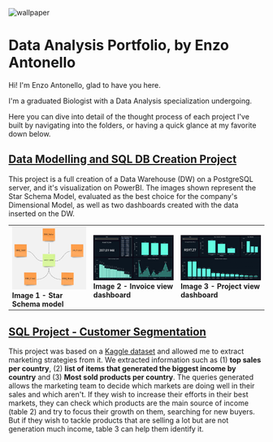 ![wallpaper](https://github.com/enzoant/Repo-Files/blob/main/Files/Capa%20git%20enzo.png)

# Data Analysis Portfolio, by Enzo Antonello
Hi! I'm Enzo Antonello, glad to have you here.

I'm a graduated Biologist with a Data Analysis specialization undergoing.

Here you can dive into detail of the thought process of each project I've built by navigating into the folders, or having a quick glance at my favorite down below.

## [Data Modelling and SQL DB Creation Project](https://github.com/enzoant/Data-Analysis-Portfolio/tree/Data-Analysis/Data%20Modelling)

<p>
    This project is a full creation of a Data Warehouse (DW) on a PostgreSQL server, and it's visualization on PowerBI. The images shown represent the Star Schema Model, evaluated as the best choice for the company's Dimensional Model, as well as two dashboards created with the data inserted on the DW.
</p>

<table>
  <tr>
    <td>
      <img src="https://github.com/enzoant/Data-Analysis-Portfolio/blob/Data-Analysis/Data%20Modelling/Files/Dimensional%20Model.jpg" alt="Star Schema model" width="320"/>
      <br>
      <b>Image 1 - Star Schema model</b>
    </td>
    <td>
      <img src="https://github.com/enzoant/Data-Analysis-Portfolio/blob/Data-Analysis/Data%20Modelling/Files/Portfolio%20Project%20-%20Income%20view.png" alt="Invoice view dashboard" width="320"/>
      <br>
      <b>Image 2 - Invoice view dashboard</b>
    </td>
    <td>
      <img src="https://github.com/enzoant/Data-Analysis-Portfolio/blob/Data-Analysis/Data%20Modelling/Files/Portfolio%20Project%20-%20Product%20view.png" alt="Project view dashboard" width="320"/>
      <br>
      <b>Image 3 - Project view dashboard</b>
    </td>
  </tr>
</table>



## [SQL Project - Customer Segmentation](https://github.com/enzoant/Data-Analysis-Portfolio/tree/Data-Analysis/SQL/Customer%20Segmentation)

This project was based on a [Kaggle dataset](https://www.kaggle.com/datasets/carrie1/ecommerce-data/data) and allowed me to extract marketing strategies from it. We extracted information such as (1) **top sales per country**, (2) **list of items that generated the biggest income by country** and (3) **Most sold products per country**. The queries generated allows the marketing team to decide which markets are doing well in their sales and which aren't. If they wish to increase their efforts in their best markets, they can check which products are the main source of income (table 2) and try to focus their growth on them, searching for new buyers. But if they wish to tackle products that are selling a lot but are not generation much income, table 3 can help them identify it.
